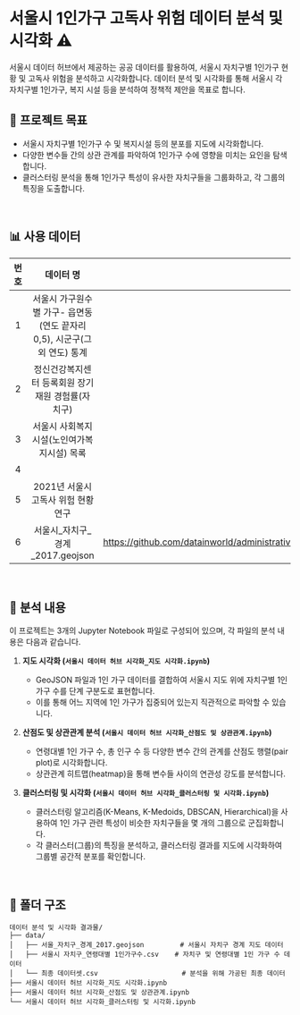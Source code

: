 # 서울시 1인가구 고독사 위험 데이터 분석 및 시각화 ⚠️

서울시 데이터 허브에서 제공하는 공공 데이터를 활용하여, 서울시 자치구별 1인가구 현황 및 고독사 위험을 분석하고 시각화합니다.
데이터 분석 및 시각화를 통해 서울시 각 자치구별 1인가구, 복지 시설 등을 분석하여 정책적 제안을 목표로 합니다.
</br>
  
  
## 🚀 프로젝트 목표

*   서울시 자치구별 1인가구 수 및 복지시설 등의 분포를 지도에 시각화합니다.
*   다양한 변수들 간의 상관 관계를 파악하여 1인가구 수에 영향을 미치는 요인을 탐색합니다.
*   클러스터링 분석을 통해 1인가구 특성이 유사한 자치구들을 그룹화하고, 각 그룹의 특징을 도출합니다.
</br>
  
  
## 📊 사용 데이터

|번호|데이터 명|출처|
|:--:|:--:|:--:|
|1|서울시 가구원수별 가구- 읍면동(연도 끝자리 0,5), 시군구(그 외 연도) 통계|https://data.seoul.go.kr/dataList/10996/S/2/datasetView.do|
|2|정신건강복지센터 등록회원 장기재원 경험률(자치구)|https://data.seoul.go.kr/dataList/OA-20334/A/1/datasetView.do?utm_source=chatgpt.com|
|3|서울시 사회복지시설(노인여가복지시설) 목록|https://data.seoul.go.kr/dataList/OA-20412/S/1/datasetView.do?utm_source=chatgpt.com|
|4||기관유형별 정신건강증진기관 수(자치구)|https://data.seoul.go.kr/dataList/OA-20328/S/1/datasetView.do?utm_source=chatgpt.com|
|5|2021년 서울시 고독사 위험 현황 연구|http://kodocsi.or.kr/|
|6|서울시_자치구_경계_2017.geojson|https://github.com/datainworld/administrative_district/blob/master/3_%EC%84%9C%EC%9A%B8%EC%8B%9C_%EC%9E%90%EC%B9%98%EA%B5%AC/%EC%84%9C%EC%9A%B8_%EC%9E%90%EC%B9%98%EA%B5%AC_%EA%B2%BD%EA%B3%84_2017.geojson|
</br>
  
  
## 🔬 분석 내용

이 프로젝트는 3개의 Jupyter Notebook 파일로 구성되어 있으며, 각 파일의 분석 내용은 다음과 같습니다.

1.  **지도 시각화 (`서울시 데이터 허브 시각화_지도 시각화.ipynb`)**
    *   GeoJSON 파일과 1인 가구 데이터를 결합하여 서울시 지도 위에 자치구별 1인 가구 수를 단계 구분도로 표현합니다.
    *   이를 통해 어느 지역에 1인 가구가 집중되어 있는지 직관적으로 파악할 수 있습니다.

2.  **산점도 및 상관관계 분석 (`서울시 데이터 허브 시각화_산점도 및 상관관계.ipynb`)**
    *   연령대별 1인 가구 수, 총 인구 수 등 다양한 변수 간의 관계를 산점도 행렬(pair plot)로 시각화합니다.
    *   상관관계 히트맵(heatmap)을 통해 변수들 사이의 연관성 강도를 분석합니다.

3.  **클러스터링 및 시각화 (`서울시 데이터 허브 시각화_클러스터링 및 시각화.ipynb`)**
    *   클러스터링 알고리즘(K-Means, K-Medoids, DBSCAN, Hierarchical)을 사용하여 1인 가구 관련 특성이 비슷한 자치구들을 몇 개의 그룹으로 군집화합니다.
    *   각 클러스터(그룹)의 특징을 분석하고, 클러스터링 결과를 지도에 시각화하여 그룹별 공간적 분포를 확인합니다.
</br>
  
  
## 📁 폴더 구조

```
데이터 분석 및 시각화 결과물/
├── data/
│   ├── 서울_자치구_경계_2017.geojson         # 서울시 자치구 경계 지도 데이터
│   ├── 서울시 자치구_연령대별 1인가구수.csv    # 자치구 및 연령대별 1인 가구 수 데이터
│   └── 최종 데이터셋.csv                     # 분석을 위해 가공된 최종 데이터
├── 서울시 데이터 허브 시각화_지도 시각화.ipynb
├── 서울시 데이터 허브 시각화_산점도 및 상관관계.ipynb
└── 서울시 데이터 허브 시각화_클러스터링 및 시각화.ipynb
```
</br>

    
